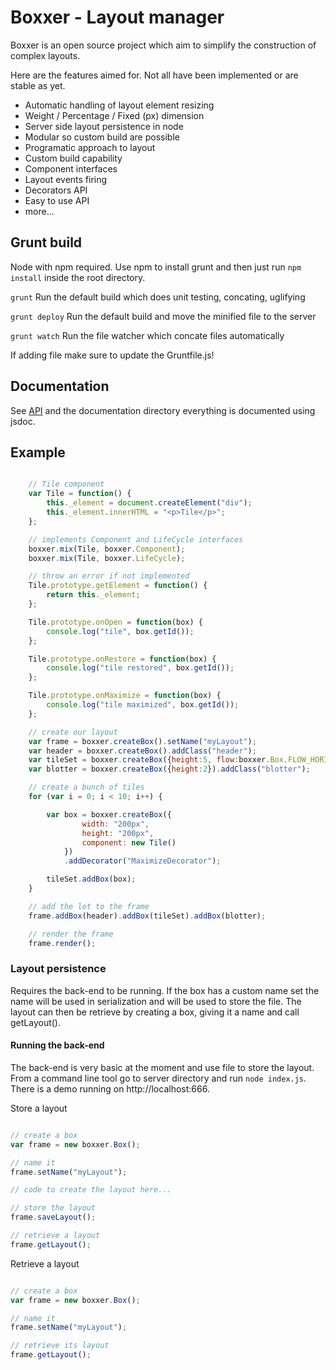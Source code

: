 Boxxer - Layout manager
=======================

Boxxer is an open source project which aim to simplify the construction of complex layouts.

Here are the features aimed for. Not all have been implemented or are stable as yet.

* Automatic handling of layout element resizing
* Weight / Percentage / Fixed (px) dimension
* Server side layout persistence in node
* Modular so custom build are possible
* Programatic approach to layout
* Custom build capability
* Component interfaces
* Layout events firing
* Decorators API
* Easy to use API
* more...

## Grunt build

Node with npm required. Use npm to install grunt and then just run ```npm install``` inside the root directory.

```grunt``` Run the default build which does unit testing, concating, uglifying

```grunt deploy``` Run the default build and move the minified file to the server

```grunt watch``` Run the file watcher which concate files automatically

If adding file make sure to update the Gruntfile.js!

## Documentation

See [API](https://github.com/caplin/boxxer/wiki/API "View API on wiki") and the documentation directory everything is documented using jsdoc.

## Example

```javascript

    // Tile component
    var Tile = function() {
        this._element = document.createElement("div");
        this._element.innerHTML = "<p>Tile</p>";
    };

    // implements Component and LifeCycle interfaces
    boxxer.mix(Tile, boxxer.Component);
    boxxer.mix(Tile, boxxer.LifeCycle);

    // throw an error if not implemented
    Tile.prototype.getElement = function() {
        return this._element;
    };

    Tile.prototype.onOpen = function(box) {
        console.log("tile", box.getId());
    };

    Tile.prototype.onRestore = function(box) {
        console.log("tile restored", box.getId());
    };

    Tile.prototype.onMaximize = function(box) {
        console.log("tile maximized", box.getId());
    };

    // create our layout
    var frame = boxxer.createBox().setName("myLayout");
    var header = boxxer.createBox().addClass("header");
    var tileSet = boxxer.createBox({height:5, flow:boxxer.Box.FLOW_HORIZONTAL});
    var blotter = boxxer.createBox({height:2}).addClass("blotter");

    // create a bunch of tiles
    for (var i = 0; i < 10; i++) {

        var box = boxxer.createBox({
                width: "200px",
                height: "200px",
                component: new Tile()
            })
            .addDecorator("MaximizeDecorator");

        tileSet.addBox(box);
    }

    // add the lot to the frame
    frame.addBox(header).addBox(tileSet).addBox(blotter);

    // render the frame
    frame.render();

```

### Layout persistence

Requires the back-end to be running. If the box has a custom name set the name will be used in serialization and will
be used to store the file. The layout can then be retrieve by creating a box, giving it a name and call getLayout().

#### Running the back-end

The back-end is very basic at the moment and use file to store the layout.
From a command line tool go to server directory and run ```node index.js```.
There is a demo running on http://localhost:666.

Store a layout

```javascript

// create a box
var frame = new boxxer.Box();

// name it
frame.setName("myLayout");

// code to create the layout here...

// store the layout
frame.saveLayout();

// retrieve a layout
frame.getLayout();

```

Retrieve a layout

```javascript

// create a box
var frame = new boxxer.Box();

// name it
frame.setName("myLayout");

// retrieve its layout
frame.getLayout();

```